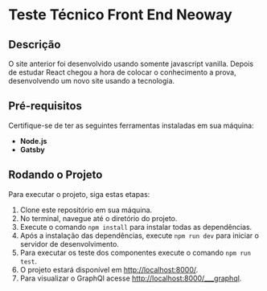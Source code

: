 # Teste Técnico Front End Neoway

## Descrição

O site anterior foi desenvolvido usando somente javascript vanilla. Depois de estudar React chegou a hora de colocar o conhecimento a prova, desenvolvendo um novo site usando a tecnologia. 

## Pré-requisitos

Certifique-se de ter as seguintes ferramentas instaladas em sua máquina:

- **Node.js**
- **Gatsby**

## Rodando o Projeto

Para executar o projeto, siga estas etapas:

1. Clone este repositório em sua máquina.
2. No terminal, navegue até o diretório do projeto.
3. Execute o comando `npm install` para instalar todas as dependências.
4. Após a instalação das dependências, execute `npm run dev` para iniciar o servidor de desenvolvimento.
4. Para executar os teste dos componentes execute o comando `npm run test`.
5. O projeto estará disponível em [http://localhost:8000/](http://localhost:8000/).
6. Para visualizar o GraphQl acesse [http://localhost:8000/___graphql](http://localhost:8000/___graphql).
